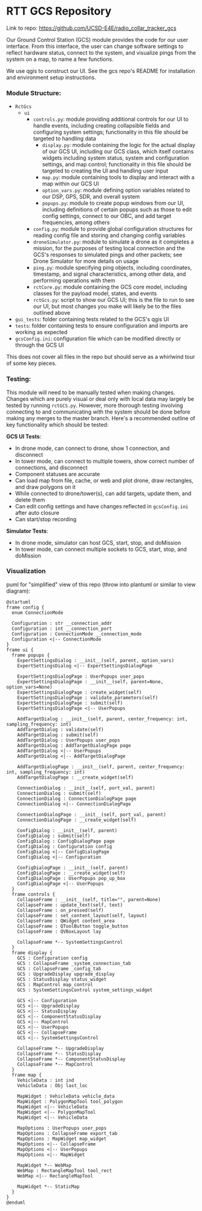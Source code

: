 # RTT GCS Repository

Link to repo: https://github.com/UCSD-E4E/radio_collar_tracker_gcs

Our Ground Control Station (GCS) module provides the code for our user interface. From this interface, the user can change software settings to reflect hardware status, connect to the system, and visualize pings from the system on a map, to name a few functions.

We use qgis to construct our UI. See the gcs repo's README for installation and environment setup instructions.


### Module Structure:
- `RctGcs`
  - `ui`
	  - `controls.py`: module providing additional controls for our UI to handle events, including creating collapsible fields and configuring system settings; functionality in this file should be targeted to handling data
		- `display.py`: module containing the logic for the actual display of our GCS UI, including our GCS class, which itself contains widgets including system status, system and configuration settings, and map control; functionality in this file should be targeted to creating the UI and handling user input
		- `map.py`: module containing tools to display and interact with a map within our GCS UI
		- `option_vars.py`: module defining option variables related to our DSP, GPS, SDR, and overall system
		- `popups.py`: module to create popup windows from our UI, including definitions of certain popups such as those to edit config settings, connect to our OBC, and add target frequencies, among others
	- `config.py`: module to provide global configuration structures for reading config file and storing and changing config variables
	- `droneSimulator.py`: module to simulate a drone as it completes a mission, for the purposes of testing local connection and the GCS's responses to simulated pings and other packets; see Drone Simulator for more details on usage
	- `ping.py`: module specifying ping objects, including coordinates, timestamp, and signal characteristics, among other data, and performing operations with them
	- `rctCore.py`: module containing the GCS core model, including classes for the payload model, states, and events
	- `rctGcs.py`: script to show our GCS UI; this is the file to run to see our UI, but most changes you make will likely be to the files outlined above
- `gui_tests`: folder containing tests related to the GCS's qgis UI
- `tests`: folder containing tests to ensure configuration and imports are working as expected
- `gcsConfig.ini`: configuration file which can be modified directly or through the GCS UI

This does not cover all files in the repo but should serve as a whirlwind tour of some key pieces.

### Testing:
This module will need to be manually tested when making changes. Changes which are purely visual or deal only with local data may largely be tested by running `rctGCS.py`. However, more thorough testing involving connecting to and communicating with the system should be done before making any merges to the master branch. Here's a recommended outline of key functionality which should be tested:

**GCS UI Tests**:
- In drone mode, can connect to drone, show 1 connection, and disconnect
- In tower mode, can connect to multiple towers, show correct number of connections, and disconnect
- Component statuses are accurate
- Can load map from file, cache, or web and plot drone, draw rectangles, and draw polygons on it
- While connected to drone/tower(s), can add targets, update them, and delete them
- Can edit config settings and have changes reflected in `gcsConfig.ini` after auto closure
- Can start/stop recording

**Simulator Tests**:
- In drone mode, simulator can host GCS, start, stop, and doMission
- In tower mode, can connect multiple sockets to GCS, start, stop, and doMission


### Visualization
puml for "simplified" view of this repo (throw into plantuml or similar to view diagram):
```plantuml
@startuml
frame config {
  enum ConnectionMode

  Configuration : str __connection_addr
  Configuration : int __connection_port
  Configuration : ConnectionMode __connection_mode
  Configuration <|-- ConnectionMode
}
frame ui {
  frame popups {
    ExpertSettingsDialog : __init__(self, parent, option_vars)
    ExpertSettingsDialog <|-- ExpertSettingsDialogPage

    ExpertSettingsDialogPage : UserPopups user_pops
    ExpertSettingsDialogPage : __init__(self, parent=None, option_vars=None)
    ExpertSettingsDialogPage : create_widget(self)
    ExpertSettingsDialogPage : validate_parameters(self)
    ExpertSettingsDialogPage : submit(self)
    ExpertSettingsDialogPage <|-- UserPopups

    AddTargetDialog : __init__(self, parent, center_frequency: int, sampling_frequency: int)
    AddTargetDialog : validate(self)
    AddTargetDialog : submit(self)
    AddTargetDialog : UserPopups user_pops
    AddTargetDialog : AddTargetDialogPage page
    AddTargetDialog <|-- UserPopups
    AddTargetDialog <|-- AddTargetDialogPage

    AddTargetDialogPage : __init__(self, parent, center_frequency: int, sampling_frequency: int)
    AddTargetDialogPage : __create_widget(self)

    ConnectionDialog : __init__(self, port_val, parent)
    ConnectionDialog : submit(self)
    ConnectionDialog : ConnectionDialogPage page
    ConnectionDialog <|-- ConnectionDialogPage

    ConnectionDialogPage : __init__(self, port_val, parent)
    ConnectionDialogPage : __create_widget(self)

    ConfigDialog : __init__(self, parent)
    ConfigDialog : submit(self)
    ConfigDialog : ConfigDialogPage page
    ConfigDialog : Configuration config
    ConfigDialog <|-- ConfigDialogPage
    ConfigDialog <|-- Configuration

    ConfigDialogPage : __init__(self, parent)
    ConfigDialogPage : __create_widget(self)
    ConfigDialogPage : UserPopups pop_up_box
    ConfigDialogPage <|-- UserPopups
  }
  frame controls {
    CollapseFrame : __init__(self, title="", parent=None)
    CollapseFrame : update_text(self, text)
    CollapseFrame : on_pressed(self)
    CollapseFrame : set_content_layout(self, layout)
    CollapseFrame : QWidget content_area
    CollapseFrame : QToolButton toggle_button
    CollapseFrame : QVBoxLayout lay

    CollapseFrame *-- SystemSettingsControl
  }
  frame display {
    GCS : Configuration config
    GCS : CollapseFrame _system_connection_tab
    GCS : CollapseFrame _config_tab
    GCS : UpgradeDisplay upgrade_display
    GCS : StatusDisplay status_widget
    GCS : MapControl map_control
    GCS : SystemSettingsControl system_settings_widget

    GCS <|-- Configuration
    GCS <|-- UpgradeDisplay
    GCS <|-- StatusDisplay
    GCS <|-- ComponentStatusDisplay
    GCS <|-- MapControl
    GCS <|-- UserPopups
    GCS <|-- CollapseFrame
    GCS <|-- SystemSettingsControl

    CollapseFrame *-- UpgradeDisplay
    CollapseFrame *-- StatusDisplay
    CollapseFrame *-- ComponentStatusDisplay
    CollapseFrame *-- MapControl
  }
  frame map {
    VehicleData : int ind
    VehicleData : Obj last_loc

    MapWidget : VehicleData vehicle_data
    MapWidget : PolygonMapTool tool_polygon
    MapWidget <|-- VehicleData
    MapWidget <|-- PolygonMapTool
    MapWidget <|-- VehicleData

    MapOptions : UserPopups user_pops
    MapOptions : CollapseFrame export_tab
    MapOptions : MapWidget map_widget
    MapOptions <|-- CollapseFrame
    MapOptions <|-- UserPopups
    MapOptions <|-- MapWidget

    MapWidget *-- WebMap
    WebMap : RectangleMapTool tool_rect
    WebMap <|-- RectangleMapTool

    MapWidget *-- StaticMap
  }
}
@enduml
```